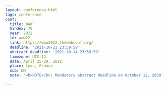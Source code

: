 ```yaml
---
layout: conference.html
tags: conference
conf:
  title: WWW
  hindex: 70
  year: 2022
  id: www22
  link: https://www2022.thewebconf.org/
  deadline: '2021-10-21 23:59:59'
  abstract_deadline: '2021-10-14 23:59:59'
  timezone: UTC-12
  date: April 25-29, 2022
  place: Lyon, France
  sub: DM
  note: '<b>NOTE</b>: Mandatory abstract deadline on October 12, 2020'

---
```

